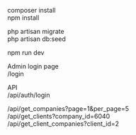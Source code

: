 
composer install<br>
npm install

php artisan migrate<br>
php artisan db:seed

npm run dev

Admin login page<br>
/login<br>

API<br>
/api/auth/login

/api/get_companies?page=1&per_page=5<br>
/api/get_clients?company_id=6040<br>
/api/get_client_companies?client_id=2<br>




